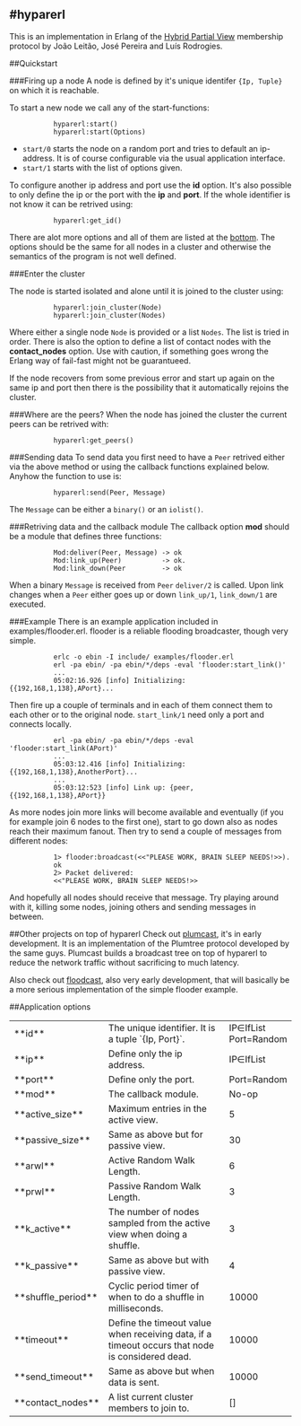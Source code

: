 #hyparerl
---------
This is an implementation in Erlang of the [Hybrid Partial View][] membership protocol by João Leitão, José Pereira and Luís Rodrogies.

[Hybrid Partial View]: http://docs.di.fc.ul.pt/jspui/bitstream/10455/2981/1/07-13.pdf

##Quickstart

###Firing up a node
A node is defined by it's unique identifer `{Ip, Tuple}` on which it is reachable.

To start a new node we call any of the start-functions:

               hyparerl:start()
               hyparerl:start(Options)

* `start/0` starts the node on a random port and tries to default an ip-address. It is of course configurable via the     usual application interface.
* `start/1` starts with the list of options given. 

To configure another ip address and port use the **id** option. It's also possible to only define the ip or the port with the **ip** and **port**. If the whole identifier is not know it can be retrived using:

               hyparerl:get_id()

There are alot more options and all of them are listed at the [bottom](#application-options). The options should be the same for all nodes in a cluster and otherwise the semantics of the program is not well defined.

###Enter the cluster

The node is started isolated and alone until it is joined to the cluster using:

               hyparerl:join_cluster(Node)
               hyparerl:join_cluster(Nodes)
               
Where either a single node `Node` is provided or a list `Nodes`. The list is tried in order. There is also the option to define a list of contact nodes with the **contact_nodes** option. Use with caution, if something goes wrong the Erlang way of fail-fast might not be guarantueed.

If the node recovers from some previous error and start up again on the same ip and port then there is the possibility that it automatically rejoins the cluster.

###Where are the peers?
When the node has joined the cluster the current peers can be retrived with:

               hyparerl:get_peers()

###Sending data
To send data you first need to have a `Peer` retrived either via the above method or using the callback functions explained below. Anyhow the function to use is:
               
               hyparerl:send(Peer, Message)

The `Message` can be either a `binary()` or an `iolist()`. 

###Retriving data and the callback module
The callback option **mod** should be a module that defines three functions:
               
               Mod:deliver(Peer, Message) -> ok
               Mod:link_up(Peer)          -> ok.
               Mod:link_down(Peer         -> ok

When a binary `Message` is received from `Peer` `deliver/2` is called. Upon link changes when a `Peer` either goes up or down `link_up/1`, `link_down/1` are executed.

###Example
There is an example application included in examples/flooder.erl. flooder is a reliable flooding broadcaster, though very simple.

               erlc -o ebin -I include/ examples/flooder.erl
               erl -pa ebin/ -pa ebin/*/deps -eval 'flooder:start_link()'
               ...
               05:02:16.926 [info] Initializing: {{192,168,1,138},APort}...

Then fire up a couple of terminals and in each of them connect them to each other or to the original node. `start_link/1` need only a port and connects locally.

               erl -pa ebin/ -pa ebin/*/deps -eval 'flooder:start_link(APort)'
               ...
               05:03:12.416 [info] Initializing: {{192,168,1,138},AnotherPort}...
               ...
               05:03:12:523 [info] Link up: {peer, {{192,168,1,138},APort}}
               
As more nodes join more links will become available and eventually (if you for example join 6 nodes to the first one), start to go down also as nodes reach their maximum fanout. Then try to send a couple of messages from different nodes:
       
               1> flooder:broadcast(<<"PLEASE WORK, BRAIN SLEEP NEEDS!>>).
               ok
               2> Packet delivered:
               <<"PLEASE WORK, BRAIN SLEEP NEEDS!>>

And hopefully all nodes should receive that message. Try playing around with it, killing some nodes, joining others and sending messages in between. 

##Other projects on top of hyparerl
Check out [plumcast][], it's in early development. It is an implementation of the Plumtree protocol developed by the same guys. Plumcast builds a broadcast tree on top of hyparerl to reduce the network traffic without sacrificing to much latency.

Also check out [floodcast][], also very early development, that will basically be a more serious implementation of the simple flooder example.

[plumcast]: emfa/plumcast
[floodcast]: emfa/floodcast

##Application options
<table>
 <tr><td> **id**             </td><td> The unique identifier. It is a tuple `{Ip, Port}`.</td><td>IP∈IfList<br>Port=Random</td></tr>
 <tr><td> **ip**             </td><td> Define only the ip address. </td><td>IP∈IfList</td></tr>
 <tr><td> **port**           </td><td> Define only the port. </td><td>Port=Random</td></tr>
 <tr><td> **mod**            </td><td> The callback module.</td><td>No-op</td></tr>
 <tr><td> **active_size**    </td><td> Maximum entries in the active view.</td><td>5</td></tr>
 <tr><td> **passive_size**   </td><td> Same as above but for passive view.</td><td>30</td></tr>
 <tr><td> **arwl**           </td><td> Active Random Walk Length.</td><td>6</td></tr>
 <tr><td> **prwl**           </td><td> Passive Random Walk Length.</td><td>3</td></tr>
 <tr><td> **k_active**       </td><td> The number of nodes sampled from the active view when doing a shuffle.</td><td>3</td</tr>
 <tr><td> **k_passive**      </td><td> Same as above but with passive view.</td><td>4</td></tr>
 <tr><td> **shuffle_period** </td><td> Cyclic period timer of when to do a shuffle in milliseconds.</td><td>10000</td></tr>
 <tr><td> **timeout**        </td><td> Define the timeout value when receiving data, if a timeout occurs that node is considered dead.</td><td>10000</td></tr>
 <tr><td> **send_timeout**   </td><td> Same as above but when data is sent.</td><td>10000</td></tr>
 <tr><td> **contact_nodes**  </td><td> A list current cluster members to join to.</td><td>[]</td></tr>